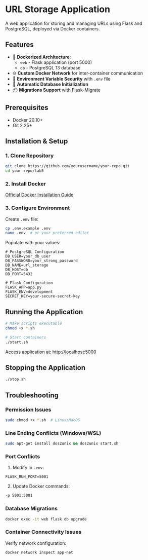 # URL Storage Application

A web application for storing and managing URLs using Flask and PostgreSQL, deployed via Docker containers.

## Features

- 🐳 **Dockerized Architecture**:
  - `web` - Flask application (port 5000)
  - `db` - PostgreSQL 13 database
- 🌐 **Custom Docker Network** for inter-container communication
- 🔐 **Environment Variable Security** with `.env` file
- 🔄 **Automatic Database Initialization**
- 📦 **Migrations Support** with Flask-Migrate

## Prerequisites

- Docker 20.10+
- Git 2.25+

## Installation & Setup

### 1. Clone Repository
```bash
git clone https://github.com/yourusername/your-repo.git
cd your-repo/lab5
```

### 2. Install Docker
[Official Docker Installation Guide](https://docs.docker.com/get-docker/)

### 3. Configure Environment
Create `.env` file:
```bash
cp .env.example .env
nano .env  # or your preferred editor
```

Populate with your values:
```env
# PostgreSQL Configuration
DB_USER=your_db_user
DB_PASSWORD=your_strong_password
DB_NAME=url_storage
DB_HOST=db
DB_PORT=5432

# Flask Configuration
FLASK_APP=app.py
FLASK_ENV=development
SECRET_KEY=your-secure-secret-key
```

## Running the Application
```bash
# Make scripts executable
chmod +x *.sh

# Start containers
./start.sh
```
Access application at: [http://localhost:5000](http://localhost:5000)

## Stopping the Application
```bash
./stop.sh
```

## Troubleshooting

### Permission Issues
```bash
sudo chmod +x *.sh  # Linux/MacOS
```

### Line Ending Conflicts (Windows/WSL)
```bash
sudo apt-get install dos2unix && dos2unix start.sh
```

### Port Conflicts
1. Modify in `.env`:
```env
FLASK_RUN_PORT=5001
```
2. Update Docker commands:
```bash
-p 5001:5001
```

### Database Migrations
```bash
docker exec -it web flask db upgrade
```

### Container Connectivity Issues
Verify network configuration:
```bash
docker network inspect app-net
```

